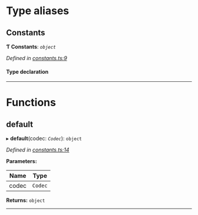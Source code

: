 

# Type aliases

<a id="constants"></a>

##  Constants

**Ƭ Constants**: *`object`*

*Defined in [constants.ts:9](https://github.com/polkadot-js/common/blob/2e757ff/packages/trie-db/src/constants.ts#L9)*

#### Type declaration

___

# Functions

<a id="default"></a>

##  default

▸ **default**(codec: *`Codec`*): `object`

*Defined in [constants.ts:14](https://github.com/polkadot-js/common/blob/2e757ff/packages/trie-db/src/constants.ts#L14)*

**Parameters:**

| Name | Type |
| ------ | ------ |
| codec | `Codec` |

**Returns:** `object`

___


